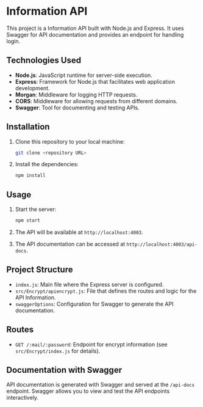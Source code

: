 # Information API

This project is a Information API built with Node.js and Express. It uses Swagger for API documentation and provides an endpoint for handling login.

## Technologies Used

- **Node.js**: JavaScript runtime for server-side execution.
- **Express**: Framework for Node.js that facilitates web application development.
- **Morgan**: Middleware for logging HTTP requests.
- **CORS**: Middleware for allowing requests from different domains.
- **Swagger**: Tool for documenting and testing APIs.

## Installation

1. Clone this repository to your local machine:
    ```bash
    git clone <repository URL>
    ```

2. Install the dependencies:
    ```bash
    npm install
    ```

## Usage

1. Start the server:
    ```bash
    npm start
    ```

2. The API will be available at `http://localhost:4003`.

3. The API documentation can be accessed at `http://localhost:4003/api-docs`.

## Project Structure

- `index.js`: Main file where the Express server is configured.
- `src/Encrypt/apiencrypt.js`: File that defines the routes and logic for the API Information.
- `swaggerOptions`: Configuration for Swagger to generate the API documentation.

## Routes

- `GET /:mail/:password`: Endpoint for encrypt information (see `src/Encrypt/index.js` for details).

## Documentation with Swagger

API documentation is generated with Swagger and served at the `/api-docs` endpoint. Swagger allows you to view and test the API endpoints interactively.
